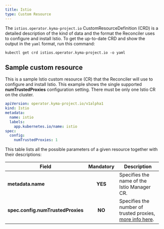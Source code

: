 ```yaml
---
title: Istio
type: Custom Resource
---
```


The `istios.operator.kyma-project.io` CustomResourceDefinition (CRD) is a detailed description of the kind of data and the format the Reconciler uses to configure and install Istio. To get the up-to-date CRD and show the output in the `yaml` format, run this command:

```shell
kubectl get crd istios.operator.kyma-project.io -o yaml
```

## Sample custom resource

This is a sample Istio custom resource (CR) that the Reconciler will use to configure and install Istio. This example shows the single supported **numTrustedProxies** configuration setting. There must be only one Istio CR on the cluster.

```yaml
apiVersion: operator.kyma-project.io/v1alpha1
kind: Istio
metadata:
  name: istio
  labels:
    app.kubernetes.io/name: istio
spec:
  config:
    numTrustedProxies: 1
```

This table lists all the possible parameters of a given resource together with their descriptions:

| Field   |      Mandatory      |  Description |
|---|:---:|---|
| **metadata.name** | **YES** | Specifies the name of the Istio Manager CR. |
| **spec.config.numTrustedProxies** | **NO** | Specifies the number of trusted proxies, [more info here](https://istio.io/latest/docs/ops/configuration/traffic-management/network-topologies/). |
